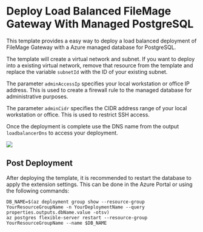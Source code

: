 # Deploy Load Balanced FileMage Gateway With Managed PostgreSQL

This template provides a easy way to deploy a load balanced deployment of FileMage Gateway with a Azure managed database for PostgreSQL.

The template will create a virtual network and subnet. If you want to deploy into a existing virtual network, remove that resource from the template and replace the variable `subnetId` with the ID of your existing subnet.

The parameter `adminAccessIp` specifies your local workstation or office IP address. This is used to create a firewall rule to the managed database for administrative purposes.

The parameter `adminCidr` specifies the CIDR address range of your local workstation or office. This is used to restrict SSH access.

Once the deployment is complete use the DNS name from the output `loadbalancerDns` to access your deployment.

[<img src="http://azuredeploy.net/deploybutton.png"/>](https://portal.azure.com/#create/Microsoft.Template/uri/https%3A%2F%2Fraw.githubusercontent.com%2Ffilemage%2Fazure-quickstart-templates%2Fmaster%2F201-high-availability-managed-database%2Fazuredeploy.json)

## Post Deployment

After deploying the template, it is recommended to restart the database to apply the extension settings. This can be done in the Azure Portal or using the following commands:

```
DB_NAME=$(az deployment group show --resource-group YourResourceGroupName -n YourDeploymentName --query properties.outputs.dbName.value -otsv)
az postgres flexible-server restart --resource-group YourResourceGroupName --name $DB_NAME
```
